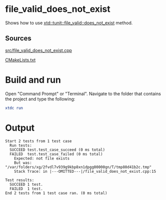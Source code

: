 # file_valid_does_not_exist

Shows how to use [xtd::tunit::file_valid::does_not_exist](https://gammasoft71.github.io/xtd/reference_guides/latest/classxtd_1_1tunit_1_1file__valid.html#a80323f3e7b79c83017d86e0fde1cdb77) method.

## Sources

[src/file_valid_does_not_exist.cpp](src/file_valid_does_not_exist.cpp)

[CMakeLists.txt](CMakeLists.txt)

# Build and run

Open "Command Prompt" or "Terminal". Navigate to the folder that contains the project and type the following:

```cmake
xtdc run
```

# Output

```
Start 2 tests from 1 test case
  Run tests:
  SUCCEED test.test_case_succeed (0 ms total)
  FAILED  test.test_case_failed (0 ms total)
    Expected: not file exists
    But was:  "/var/folders/xg/2fvdl7v939g9kbp8xn1dpgg00000gn/T/tmp80d41b2c.tmp"
    Stack Trace: in |---OMITTED---|/file_valid_does_not_exist.cpp:15

Test results:
  SUCCEED 1 test.
  FAILED  1 test.
End 2 tests from 1 test case ran. (0 ms total)
```
